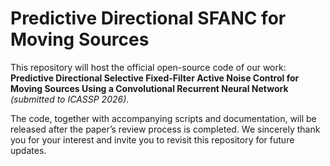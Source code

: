 # Predictive Directional SFANC for Moving Sources
This repository will host the official open-source code of our work:
**Predictive Directional Selective Fixed-Filter Active Noise Control for Moving Sources Using a Convolutional Recurrent Neural Network** *(submitted to ICASSP 2026)*.

The code, together with accompanying scripts and documentation, will be released after the paper’s review process is completed.
We sincerely thank you for your interest and invite you to revisit this repository for future updates.
